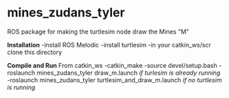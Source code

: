 # mines_zudans_tyler
ROS package for making the turtlesim node draw the Mines "M"

**Installation**
-install ROS Melodic
-install turtlesim
-in your catkin_ws/scr clone this directory

**Compile and Run**
From catkin_ws
-catkin_make
-source devel/setup.bash
-roslaunch mines_zudans_tyler draw_m.launch *if turlesim is already running*
-roslaunch mines_zudans_tyler turtlesim_and_draw_m.launch *if no turtlesim is running*
